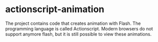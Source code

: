 # actionscript-animation
The project contains code that creates animation with Flash. The programming language is called Actionscript. Modern browsers do not support anymore flash, but it is still possible to view these animations.
